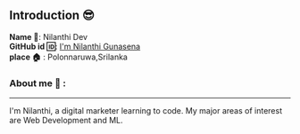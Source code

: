 ## Introduction :sunglasses:
**Name :name_badge:**:     Nilanthi Dev
<br>
**GitHub id :id:**: [I'm Nilanthi Gunasena](https://github.com/DevNil531)
<br>
**place :house:** : Polonnaruwa,Srilanka
### About me :girl: :
---
I'm Nilanthi, a digital marketer learning to code.
My major areas of interest are Web Development and ML.
